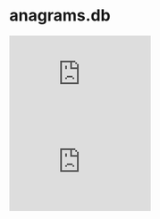 # anagrams.db
<iframe width="253" height="157" seamless frameborder="0" scrolling="no" src="https://docs.google.com/spreadsheets/d/e/2PACX-1vQwZFfcR97ydIW_tN943gMW-lpW6aeBagN9KFHYii5NoIR-JbRypzHpJ_FOhyzxCZX-wNXsc3S7E0bN/pubchart?oid=366174810&amp;format=interactive"></iframe>
<iframe width="253" height="157" seamless frameborder="0" scrolling="no" src="https://docs.google.com/spreadsheets/d/e/2PACX-1vQwZFfcR97ydIW_tN943gMW-lpW6aeBagN9KFHYii5NoIR-JbRypzHpJ_FOhyzxCZX-wNXsc3S7E0bN/pubchart?oid=457121708&amp;format=interactive"></iframe>
